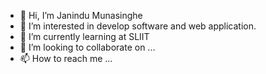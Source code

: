 - 👋 Hi, I’m Janindu Munasinghe
- 👀 I’m interested in develop software and web application.
- 🌱 I’m currently learning at SLIIT
- 💞️ I’m looking to collaborate on ...
- 📫 How to reach me ...

<!---
IT21258626/IT21258626 is a ✨ special ✨ repository because its `README.md` (this file) appears on your GitHub profile.
You can click the Preview link to take a look at your changes.
--->
